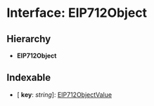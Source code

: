 # Interface: EIP712Object

## Hierarchy

* **EIP712Object**

## Indexable

* \[ **key**: *string*\]: [EIP712ObjectValue](../modules/_contractkit_src_utils_sign_typed_data_utils_.md#eip712objectvalue)
